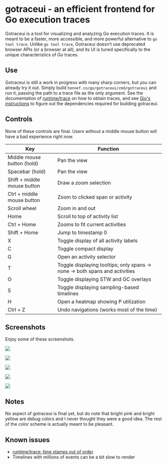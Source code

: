 # gotraceui - an efficient frontend for Go execution traces

Gotraceui is a tool for visualizing and analyzing Go execution traces. It is meant to be a faster, more accessible, and
more powerful alternative to `go tool trace`. Unlike `go tool trace`, Gotraceui doesn’t use deprecated browser APIs (or a
browser at all), and its UI is tuned specifically to the unique characteristics of Go traces.

## Use

Gotraceui is still a work in progress with many sharp corners, but you can already try it out. Simply build
`honnef.co/go/gotraceui/cmd/gotraceui` and run it, passing the path to a trace file as the only argument. See the
documentation of [runtime/trace](https://pkg.go.dev/runtime/trace) on how to obtain traces, and see [Gio's
instructions](https://gioui.org/doc/install) to figure out the dependencies required for building gotraceui.

## Controls

None of these controls are final. Users without a middle mouse button will have a bad experience right now.

| Key                         | Function                                                                    |
|-----------------------------|-----------------------------------------------------------------------------|
| Middle mouse button (hold)  | Pan the view                                                                |
| Spacebar (hold)             | Pan the view                                                                |
| Shift + middle mouse button | Draw a zoom selection                                                       |
| Ctrl + middle mouse button  | Zoom to clicked span or activity                                            |
| Scroll wheel                | Zoom in and out                                                             |
| Home                        | Scroll to top of activity  list                                             |
| Ctrl + Home                 | Zooms to fit current activities                                             |
| Shift + Home                | Jump to timestamp 0                                                         |
| X                           | Toggle display of all activity  labels                                      |
| C                           | Toggle compact display                                                      |
| G                           | Open an activity selector                                                   |
| T                           | Toggle displaying tooltips; only spans -> none -> both spans and activities |
| O                           | Toggle displaying STW and GC overlays                                       |
| S                           | Toggle displaying sampling-based timelines                                  |
| H                           | Open a heatmap showing P utilization                                        |
| Ctrl + Z                    | Undo navigations (works most of the time)                                   |

## Screenshots

Enjoy some of these screenshots.

[![](https://user-images.githubusercontent.com/39825/191167780-08e98f3a-fc2f-48a8-b5cd-c5e1e81eaef9.png)](https://user-images.githubusercontent.com/39825/191164505-0b348f1b-b4ad-4732-b2d5-f83bf1964012.png)

[![](https://user-images.githubusercontent.com/39825/191167794-1c3eb92a-f691-4dbe-8316-9614dfaeb723.png)](https://user-images.githubusercontent.com/39825/191164507-8725d7af-1aea-4463-9851-7e92d726d81a.png)

[![](https://user-images.githubusercontent.com/39825/191167814-3802e06d-14e9-4188-8a4c-8c6107744181.png)](https://user-images.githubusercontent.com/39825/191164684-aad03a07-ab61-4399-9b7e-670de05caad1.png)

[![](https://user-images.githubusercontent.com/39825/194723796-011d8fdf-72c5-4d36-a3e3-ba05c52631d3.png)](https://user-images.githubusercontent.com/39825/194723659-f14b620c-99f0-4a6c-a625-0dac9ba23f79.png)

[![](https://user-images.githubusercontent.com/39825/191167809-b0798d2f-ba98-4094-86ff-7cbf20c62667.png)](https://user-images.githubusercontent.com/39825/191164519-6a357e11-f67b-468e-a39e-05e900020ff4.png)

## Notes

No aspect of gotraceui is final yet, but do note that bright pink and bright yellow are debug colors and I never thought
they were a good idea. The rest of the color scheme is actually meant to be pleasant.

## Known issues

- [runtime/trace: time stamps out of order](https://github.com/golang/go/issues/16755)
- Timelines with millions of events can be a bit slow to render
